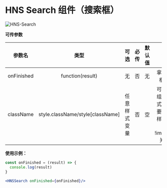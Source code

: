 # HNS Search 组件（搜索框）

<img src="https://img.shields.io/badge/HNS--Search-v1.0-ff6987" alt="HNS-Search">

**可传参数**

|    参数名     |                类型                |   可选   | 必传  | 默认值 |                  备注                  |
|:----------:|:--------------------------------:|:------:|:---:|:---:|:------------------------------------:|
| onFinished |         function(result)         |   无    |  否  |  无  |               拿到输入框的值                |
| className  | style.className/style[className] | 任意样式变量 |  否  |  空  | 可以定制组件的样式，但需要在定制样式后添加 !important 关键字 |

**使用示例：**

```jsx
const onFinished = (result) => {
  console.log(result)
}

<HNSSearch onFinished={onFinished}/>
```

